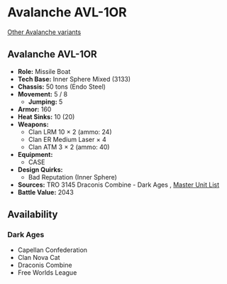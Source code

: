# Avalanche AVL-1OR 

[Other Avalanche variants](../avalanche.md) 

## Avalanche AVL-1OR 

- **Role:** Missile Boat 
- **Tech Base:** Inner Sphere Mixed (3133) 
- **Chassis:** 50 tons (Endo Steel) 
- **Movement:** 5 / 8 
  - **Jumping:** 5 
- **Armor:** 160 
- **Heat Sinks:** 10 (20) 
- **Weapons:** 
  - Clan LRM 10 × 2 (ammo: 24) 
  - Clan ER Medium Laser × 4 
  - Clan ATM 3 × 2 (ammo: 40) 
- **Equipment:** 
  - CASE 
- **Design Quirks:** 
  - Bad Reputation (Inner Sphere) 
- **Sources:** TRO 3145 Draconis Combine - Dark Ages , [Master Unit List](http://masterunitlist.info/Unit/Details/6401/avalanche-avl-1or) 
- **Battle Value:** 2043 

## Availability 

### Dark Ages 

- Capellan Confederation 
- Clan Nova Cat 
- Draconis Combine 
- Free Worlds League 

